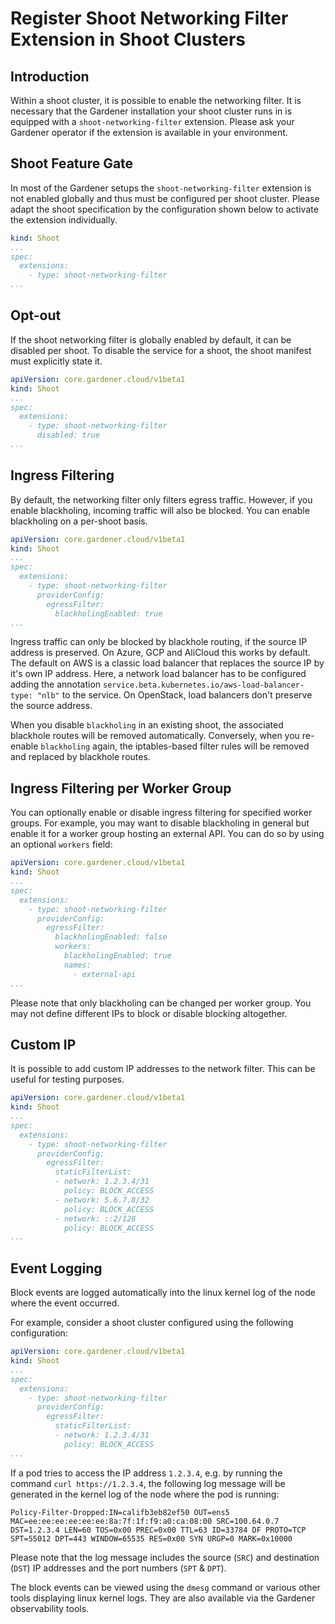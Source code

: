 # Register Shoot Networking Filter Extension in Shoot Clusters

## Introduction
Within a shoot cluster, it is possible to enable the networking filter. It is necessary that the Gardener installation your shoot cluster runs in is equipped with a `shoot-networking-filter` extension. Please ask your Gardener operator if the extension is available in your environment.

## Shoot Feature Gate

In most of the Gardener setups the `shoot-networking-filter` extension is not enabled globally and thus must be configured per shoot cluster. Please adapt the shoot specification by the configuration shown below to activate the extension individually.

```yaml
kind: Shoot
...
spec:
  extensions:
    - type: shoot-networking-filter
...
```

## Opt-out

If the shoot networking filter is globally enabled by default, it can be disabled per shoot. To disable the service for a shoot, the shoot manifest must explicitly state it.

```yaml
apiVersion: core.gardener.cloud/v1beta1
kind: Shoot
...
spec:
  extensions:
    - type: shoot-networking-filter
      disabled: true
...
```

## Ingress Filtering

By default, the networking filter only filters egress traffic. However, if you enable blackholing, incoming traffic will also be blocked.
You can enable blackholing on a per-shoot basis.

```yaml
apiVersion: core.gardener.cloud/v1beta1
kind: Shoot
...
spec:
  extensions:
    - type: shoot-networking-filter
      providerConfig:
        egressFilter:
          blackholingEnabled: true
...
```
Ingress traffic can only be blocked by blackhole routing, if the source IP address is preserved. On Azure, GCP and AliCloud this works by default.
The default on AWS is a classic load balancer that replaces the source IP by it's own IP address. Here, a network load balancer has to be
configured adding the annotation `service.beta.kubernetes.io/aws-load-balancer-type: "nlb"` to the service.
On OpenStack, load balancers don't preserve the source address.

When you disable `blackholing` in an existing shoot, the associated blackhole routes will be removed automatically. 
Conversely, when you re-enable `blackholing` again, the iptables-based filter rules will be removed and replaced by blackhole routes.

## Ingress Filtering per Worker Group

You can optionally enable or disable ingress filtering for specified worker groups.
For example, you may want to disable blackholing in general but enable it for a worker group hosting an external API.
You can do so by using an optional `workers` field:

```yaml
apiVersion: core.gardener.cloud/v1beta1
kind: Shoot
...
spec:
  extensions:
    - type: shoot-networking-filter
      providerConfig:
        egressFilter:
          blackholingEnabled: false
          workers:
            blackholingEnabled: true
            names:
              - external-api
...
```

Please note that only blackholing can be changed per worker group. You may not define different IPs to block or
disable blocking altogether.

## Custom IP 

It is possible to add custom IP addresses to the network filter. This can be useful for testing purposes.

```yaml
apiVersion: core.gardener.cloud/v1beta1
kind: Shoot
...
spec:
  extensions:
    - type: shoot-networking-filter
      providerConfig:
        egressFilter:
          staticFilterList:
          - network: 1.2.3.4/31
            policy: BLOCK_ACCESS
          - network: 5.6.7.8/32
            policy: BLOCK_ACCESS
          - network: ::2/128
            policy: BLOCK_ACCESS
...
```

## Event Logging

Block events are logged automatically into the linux kernel log of the node where the event occurred.

For example, consider a shoot cluster configured using the following configuration:

```yaml
apiVersion: core.gardener.cloud/v1beta1
kind: Shoot
...
spec:
  extensions:
    - type: shoot-networking-filter
      providerConfig:
        egressFilter:
          staticFilterList:
          - network: 1.2.3.4/31
            policy: BLOCK_ACCESS
...
```

If a pod tries to access the IP address `1.2.3.4`, e.g. by running the command `curl https://1.2.3.4`, the following log message will be generated in the kernel log of the node where the pod is running:

```
Policy-Filter-Dropped:IN=califb3eb82ef50 OUT=ens5 MAC=ee:ee:ee:ee:ee:ee:8a:7f:1f:f9:a0:ca:08:00 SRC=100.64.0.7 DST=1.2.3.4 LEN=60 TOS=0x00 PREC=0x00 TTL=63 ID=33784 DF PROTO=TCP SPT=55012 DPT=443 WINDOW=65535 RES=0x00 SYN URGP=0 MARK=0x10000
```

Please note that the log message includes the source (`SRC`) and destination (`DST`) IP addresses and the port numbers (`SPT` & `DPT`).

The block events can be viewed using the `dmesg` command or various other tools displaying linux kernel logs. They are also available via the Gardener observability tools.
